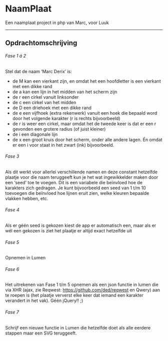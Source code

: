 # NaamPlaat

Een naamplaat project in php van Marc, voor Luuk
____________________________________


## Opdrachtomschrijving 


###### Fase 1 á 2

Stel dat de naam ‘Marc Derix’ is:

+ de M kan een vierkant zijn, en omdat het een hoofdletter is een vierkant met een dikke rand
+ de a kan een lijn in het midden van het scherm zijn
+ de r een cirkel vanuit linksonder
+ de c een cirkel van het midden
+ de D een driehoek met een dikke rand
+ de e een vijfhoek (extra rekenwerk) vanuit een hoek die bepaald word door het volgende karakter (r is rechts bijvoorbeeld)
+ de r is weer een cirkel, maar omdat het de tweede keer is dat er een r gevonden een grotere radius (of juist kleiner)
+ de i een diagonale lijn
+ de x een groot kruis door het scherm, onder alle andere lagen. Én omdat er een i voor staat in het zwart (ink) bijvoorbeeld.


###### Fase 3

Als dit werkt voor allerlei verschillende namen en deze constant hetzelfde plaatje voor die naam teruggeeft kun je het wat ingewikkelder maken door een ‘seed’ toe te voegen. Dit is een variabele die beïnvloed hoe de karakters zich gedragen. Je kunt bijvoorbeeld een seed van 1 t/m 10 toevoegen die beïnvloed hoe lijnen eruit zien, welke kleuren bepaalde vlakken hebben, etc.

###### Fase 4

Als er géén seed is gekozen kiest de app er automatisch een, maar als er wél een gekozen is ziet het plaatje er altijd exact hetzelfde uit

###### Fase 5

Opnemen in Lumen

###### Fase 6

Het uitrekenen van Fase 1 t/m 5 opnemen als een json functie in lumen die via XHR (ajax, zie Reqwest: https://github.com/ded/reqwest en Qwery) aan te roepen is (het plaatje ververst elke keer dat iemand een karakter verandert in het vak). Géén jQuery!! ;)

###### Fase 7

Schrijf een nieuwe functie in Lumen die hetzelfde doet als alle eerdere stappen maar een SVG teruggeeft.
